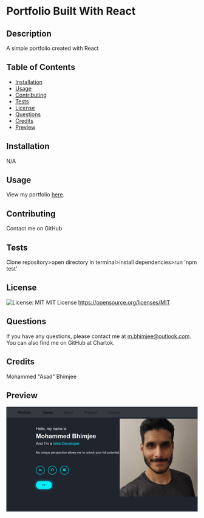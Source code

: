 # Portfolio Built With React

## Description

A simple portfolio created with React

## Table of Contents

- [Installation](#installation)
- [Usage](#usage)
- [Contributing](#contributing)
- [Tests](#tests)
- [License](#license)
- [Questions](#questions)
- [Credits](#credits)
- [Preview](#preview)

## Installation

N/A

## Usage

View my portfolio [here](https://chartok.github.io/my_portfolio/).

## Contributing

Contact me on GitHub

## Tests

Clone repository>open directory in terminal>install dependencies>run 'npm test'

## License

![License: MIT](https://img.shields.io/badge/License-MIT-yellow.svg)
MIT License
<https://opensource.org/licenses/MIT>

## Questions

If you have any questions, please contact me at <m.bhimjee@outlook.com>.
You can also find me on GitHub at Chartok.

## Credits

Mohammed "Asad" Bhimjee

## Preview

![Preview](./public/images/ReactPort.png)
